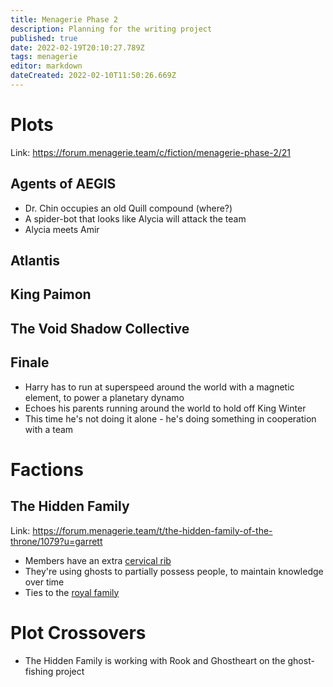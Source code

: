 ```yaml
---
title: Menagerie Phase 2
description: Planning for the writing project
published: true
date: 2022-02-19T20:10:27.789Z
tags: menagerie
editor: markdown
dateCreated: 2022-02-10T11:50:26.669Z
---
```


# Plots

Link: https://forum.menagerie.team/c/fiction/menagerie-phase-2/21

## Agents of AEGIS

* Dr. Chin occupies an old Quill compound (where?)
* A spider-bot that looks like Alycia will attack the team
* Alycia meets Amir

## Atlantis

## King Paimon

## The Void Shadow Collective

## Finale

* Harry has to run at superspeed around the world with a magnetic element, to power a planetary dynamo
* Echoes his parents running around the world to hold off King Winter
* This time he's not doing it alone - he's doing something in cooperation with a team

# Factions

## The Hidden Family

Link: https://forum.menagerie.team/t/the-hidden-family-of-the-throne/1079?u=garrett

* Members have an extra [cervical rib](https://en.wikipedia.org/wiki/Cervical_rib)
* They're using ghosts to partially possess people, to maintain knowledge over time
* Ties to the [royal family](https://en.wikipedia.org/wiki/History_of_Iceland#Iceland_under_Norwegian_and_Danish_kings_(1262%E2%80%931944))

# Plot Crossovers

* The Hidden Family is working with Rook and Ghostheart on the ghost-fishing project
